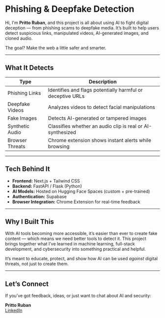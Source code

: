 
# Phishing & Deepfake Detection

Hi, I'm **Pritto Ruban**, and this project is all about using AI to fight digital deception — from phishing scams to deepfake media. It’s built to help users detect suspicious links, manipulated videos, AI-generated images, and cloned audio.

The goal? Make the web a little safer and smarter.

---

## What It Detects

| Type | Description |
|------|-------------|
| Phishing Links | Identifies and flags potentially harmful or deceptive URLs |
| Deepfake Videos | Analyzes videos to detect facial manipulations |
| Fake Images | Detects AI-generated or tampered images |
| Synthetic Audio | Classifies whether an audio clip is real or AI-synthesized |
| Browser Threats | Chrome extension shows instant alerts while browsing |

---

## Tech Behind It

- **Frontend:** Next.js + Tailwind CSS  
- **Backend:** FastAPI / Flask (Python)  
- **AI Models:** Hosted on Hugging Face Spaces (custom + pre-trained)  
- **Authentication:** Supabase  
- **Browser Integration:** Chrome Extension for real-time feedback  

---

## Why I Built This

With AI tools becoming more accessible, it’s easier than ever to create fake content — which means we need better tools to detect it. This project brings together what I’ve learned in machine learning, full-stack development, and cybersecurity into something practical and helpful.

It’s meant to educate, protect, and show how AI can be used *against* digital threats, not just to create them.

---

## Let’s Connect

If you’ve got feedback, ideas, or just want to chat about AI and security:

**Pritto Ruban**  
[LinkedIn](https://www.linkedin.com/in/prittoruban)

